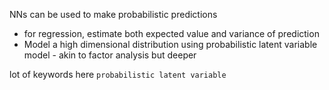 
NNs can be used to make probabilistic predictions
- for regression, estimate both expected value and variance of prediction
- Model a high dimensional distribution using probabilistic latent variable model - akin to factor analysis but deeper

lot of keywords here
`probabilistic latent variable`

